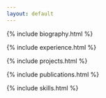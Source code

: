 ```yaml
---
layout: default
---
```


            
{% include biography.html %}

{% include experience.html %}

{% include projects.html %}

{% include publications.html %}

{% include skills.html %}
